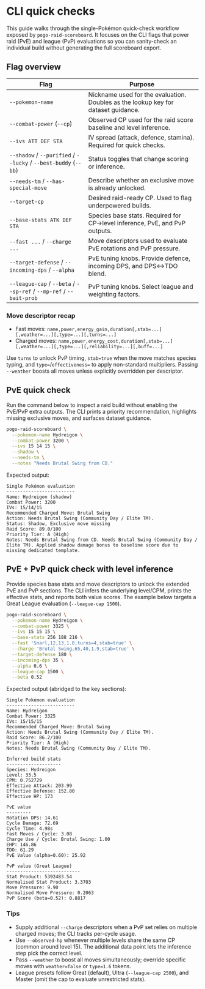 # CLI quick checks

This guide walks through the single-Pokémon quick-check workflow exposed by `pogo-raid-scoreboard`.
It focuses on the CLI flags that power raid (PvE) and league (PvP) evaluations so you can sanity-check
an individual build without generating the full scoreboard export.

## Flag overview

| Flag | Purpose |
| ---- | ------- |
| `--pokemon-name` | Nickname used for the evaluation. Doubles as the lookup key for dataset guidance. |
| `--combat-power` (`--cp`) | Observed CP used for the raid score baseline and level inference. |
| `--ivs ATT DEF STA` | IV spread (attack, defence, stamina). Required for quick checks. |
| `--shadow` / `--purified` / `--lucky` / `--best-buddy` (`--bb`) | Status toggles that change scoring or inference. |
| `--needs-tm` / `--has-special-move` | Describe whether an exclusive move is already unlocked. |
| `--target-cp` | Desired raid-ready CP. Used to flag underpowered builds. |
| `--base-stats ATK DEF STA` | Species base stats. Required for CP→level inference, PvE, and PvP outputs. |
| `--fast ...` / `--charge ...` | Move descriptors used to evaluate PvE rotations and PvP pressure. |
| `--target-defense` / `--incoming-dps` / `--alpha` | PvE tuning knobs. Provide defence, incoming DPS, and DPS↔TDO blend. |
| `--league-cap` / `--beta` / `--sp-ref` / `--mp-ref` / `--bait-prob` | PvP tuning knobs. Select league and weighting factors. |

### Move descriptor recap

- Fast moves: `name,power,energy_gain,duration[,stab=...][,weather=...][,type=...][,turns=...]`
- Charged moves: `name,power,energy_cost,duration[,stab=...][,weather=...][,type=...][,reliability=...][,buff=...]`

Use `turns` to unlock PvP timing, `stab=true` when the move matches species typing, and `type=`/`effectiveness=` to apply
non-standard multipliers. Passing `--weather` boosts all moves unless explicitly overridden per descriptor.

## PvE quick check

Run the command below to inspect a raid build without enabling the PvE/PvP extra outputs. The CLI prints a priority
recommendation, highlights missing exclusive moves, and surfaces dataset guidance.

```bash
pogo-raid-scoreboard \
  --pokemon-name Hydreigon \
  --combat-power 3200 \
  --ivs 15 14 15 \
  --shadow \
  --needs-tm \
  --notes "Needs Brutal Swing from CD."
```

Expected output:

```
Single Pokémon evaluation
-------------------------
Name: Hydreigon (shadow)
Combat Power: 3200
IVs: 15/14/15
Recommended Charged Move: Brutal Swing
Action: Needs Brutal Swing (Community Day / Elite TM).
Status: Shadow, Exclusive move missing
Raid Score: 89.0/100
Priority Tier: A (High)
Notes: Needs Brutal Swing from CD. Needs Brutal Swing (Community Day / Elite TM). Applied shadow damage bonus to baseline score due to missing dedicated template.
```

## PvE + PvP quick check with level inference

Provide species base stats and move descriptors to unlock the extended PvE and PvP sections. The CLI infers the
underlying level/CPM, prints the effective stats, and reports both value scores. The example below targets a
Great League evaluation (`--league-cap 1500`).

```bash
pogo-raid-scoreboard \
  --pokemon-name Hydreigon \
  --combat-power 3325 \
  --ivs 15 15 15 \
  --base-stats 256 188 216 \
  --fast 'Snarl,12,13,1.0,turns=4,stab=true' \
  --charge 'Brutal Swing,65,40,1.9,stab=true' \
  --target-defense 180 \
  --incoming-dps 35 \
  --alpha 0.6 \
  --league-cap 1500 \
  --beta 0.52
```

Expected output (abridged to the key sections):

```
Single Pokémon evaluation
-------------------------
Name: Hydreigon
Combat Power: 3325
IVs: 15/15/15
Recommended Charged Move: Brutal Swing
Action: Needs Brutal Swing (Community Day / Elite TM).
Raid Score: 86.2/100
Priority Tier: A (High)
Notes: Needs Brutal Swing (Community Day / Elite TM).

Inferred build stats
--------------------
Species: Hydreigon
Level: 33.5
CPM: 0.752729
Effective Attack: 203.99
Effective Defense: 152.80
Effective HP: 173

PvE value
---------
Rotation DPS: 14.61
Cycle Damage: 72.69
Cycle Time: 4.98s
Fast Moves / Cycle: 3.08
Charge Use / Cycle: Brutal Swing: 1.00
EHP: 146.86
TDO: 61.29
PvE Value (alpha=0.60): 25.92

PvP value (Great League)
---------------------------
Stat Product: 5392483.54
Normalised Stat Product: 3.3703
Move Pressure: 9.90
Normalised Move Pressure: 0.2063
PvP Score (beta=0.52): 0.8817
```

### Tips

- Supply additional `--charge` descriptors when a PvP set relies on multiple charged moves; the CLI tracks per-cycle usage.
- Use `--observed-hp` whenever multiple levels share the same CP (common around level 15). The additional data point lets the
  inference step pick the correct level.
- Pass `--weather` to boost all moves simultaneously; override specific moves with `weather=false` or `type=1.6` tokens.
- League presets follow Great (default), Ultra (`--league-cap 2500`), and Master (omit the cap to evaluate unrestricted stats).
